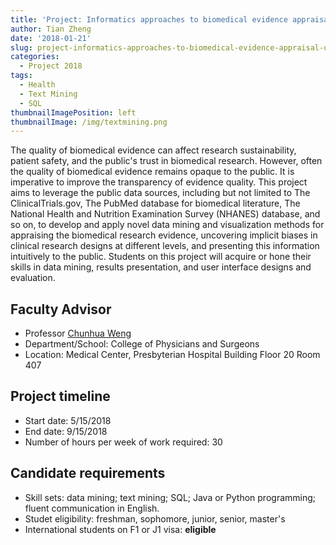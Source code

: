 ```yaml
---
title: 'Project: Informatics approaches to biomedical evidence appraisal using public data'
author: Tian Zheng
date: '2018-01-21'
slug: project-informatics-approaches-to-biomedical-evidence-appraisal-using-public-data
categories:
  - Project 2018
tags:
  - Health
  - Text Mining
  - SQL
thumbnailImagePosition: left
thumbnailImage: /img/textmining.png
---
```

The quality of biomedical evidence can affect research sustainability, patient safety, and the public's trust in biomedical research. However, often the quality of biomedical evidence remains opaque to the public. It is imperative to improve the transparency of evidence quality. This project aims to leverage the public data sources, including but not limited to The ClinicalTrials.gov, The PubMed database for biomedical literature, The National Health and Nutrition Examination Survey (NHANES) database, and so on, to develop and apply novel data mining and visualization methods for appraising the biomedical research evidence, uncovering implicit biases in clinical research designs at different levels, and presenting this information intuitively to the public.  Students on this project will acquire or hone their skills in data mining, results presentation, and user interface designs and evaluation. 

## Faculty Advisor
+ Professor [Chunhua Weng](http://people.dbmi.columbia.edu/~chw7007/)
+ Department/School: College of Physicians and Surgeons
+ Location: Medical Center, Presbyterian Hospital Building Floor 20 Room 407

## Project timeline
+ Start date: 5/15/2018
+ End date: 9/15/2018
+ Number of hours per week of work required: 30

## Candidate requirements
+ Skill sets: data mining; text mining; SQL; Java or Python programming; fluent communication in English. 
+ Studet eligibility: freshman, sophomore, junior, senior, master's
+ International students on F1 or J1 visa: **eligible**
